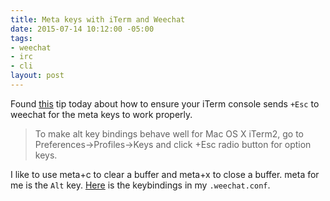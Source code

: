 ```yaml
---
title: Meta keys with iTerm and Weechat
date: 2015-07-14 10:12:00 -05:00
tags:
- weechat
- irc
- cli
layout: post
---
```


Found [this][1] tip today about how to ensure your iTerm console sends `+Esc` to weechat for the meta keys to work properly.

> To make alt key bindings behave well for Mac OS X iTerm2, go to Preferences->Profiles->Keys and click +Esc radio button for option keys.

I like to use meta+c to clear a buffer and meta+x to close a buffer.  meta for me is the `Alt` key.  [Here][2] is the keybindings in my `.weechat.conf`.

  [1]: https://github.com/davidxia/weechat/blob/9f18f8fbff9dcf424d4a6136d446f83631fbd021/README.md#L20
  [2]: https://github.com/jmeridth/myansible/commit/ffce0dcf38667e6f5ab7e18b6d7471a37b398b14
